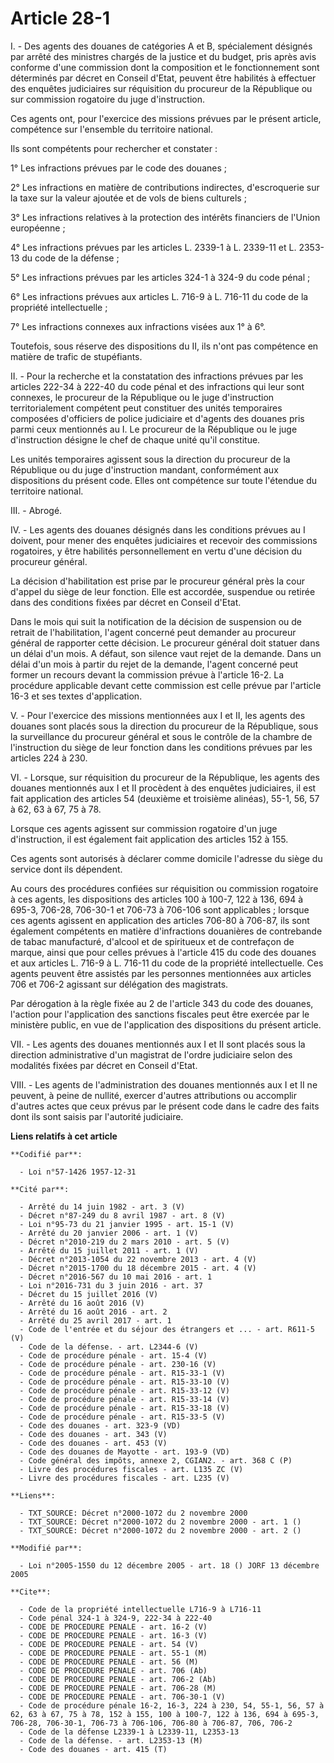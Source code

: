 # Article 28-1

I. - Des agents des douanes de catégories A et B, spécialement désignés par arrêté des ministres chargés de la justice et du
budget, pris après avis conforme d'une commission dont la composition et le fonctionnement sont déterminés par décret en
Conseil d'Etat, peuvent être habilités à effectuer des enquêtes judiciaires sur réquisition du procureur de la République ou
sur commission rogatoire du juge d'instruction.

Ces agents ont, pour l'exercice des missions prévues par le présent article, compétence sur l'ensemble du territoire
national.

Ils sont compétents pour rechercher et constater :

1° Les infractions prévues par le code des douanes ;

2° Les infractions en matière de contributions indirectes, d'escroquerie sur la taxe sur la valeur ajoutée et de vols de
biens culturels ;

3° Les infractions relatives à la protection des intérêts financiers de l'Union européenne ;

4° Les infractions prévues par les articles L. 2339-1 à L. 2339-11 et L. 2353-13 du code de la défense ;

5° Les infractions prévues par les articles 324-1 à 324-9 du code pénal ;

6° Les infractions prévues aux articles L. 716-9 à L. 716-11 du code de la propriété intellectuelle ;

7° Les infractions connexes aux infractions visées aux 1° à 6°.

Toutefois, sous réserve des dispositions du II, ils n'ont pas compétence en matière de trafic de stupéfiants.

II. - Pour la recherche et la constatation des infractions prévues par les articles 222-34 à 222-40 du code pénal et des
infractions qui leur sont connexes, le procureur de la République ou le juge d'instruction territorialement compétent peut
constituer des unités temporaires composées d'officiers de police judiciaire et d'agents des douanes pris parmi ceux
mentionnés au I. Le procureur de la République ou le juge d'instruction désigne le chef de chaque unité qu'il constitue.

Les unités temporaires agissent sous la direction du procureur de la République ou du juge d'instruction mandant,
conformément aux dispositions du présent code. Elles ont compétence sur toute l'étendue du territoire national.

III. - Abrogé.

IV. - Les agents des douanes désignés dans les conditions prévues au I doivent, pour mener des enquêtes judiciaires et
recevoir des commissions rogatoires, y être habilités personnellement en vertu d'une décision du procureur général.

La décision d'habilitation est prise par le procureur général près la cour d'appel du siège de leur fonction. Elle est
accordée, suspendue ou retirée dans des conditions fixées par décret en Conseil d'Etat.

Dans le mois qui suit la notification de la décision de suspension ou de retrait de l'habilitation, l'agent concerné peut
demander au procureur général de rapporter cette décision. Le procureur général doit statuer dans un délai d'un mois. A
défaut, son silence vaut rejet de la demande. Dans un délai d'un mois à partir du rejet de la demande, l'agent concerné peut
former un recours devant la commission prévue à l'article 16-2. La procédure applicable devant cette commission est celle
prévue par l'article 16-3 et ses textes d'application.

V. - Pour l'exercice des missions mentionnées aux I et II, les agents des douanes sont placés sous la direction du procureur
de la République, sous la surveillance du procureur général et sous le contrôle de la chambre de l'instruction du siège de
leur fonction dans les conditions prévues par les articles 224 à 230.

VI. - Lorsque, sur réquisition du procureur de la République, les agents des douanes mentionnés aux I et II procèdent à des
enquêtes judiciaires, il est fait application des articles 54 (deuxième et troisième alinéas), 55-1, 56, 57 à 62, 63 à 67, 75
à 78.

Lorsque ces agents agissent sur commission rogatoire d'un juge d'instruction, il est également fait application des articles
152 à 155.

Ces agents sont autorisés à déclarer comme domicile l'adresse du siège du service dont ils dépendent.

Au cours des procédures confiées sur réquisition ou commission rogatoire à ces agents, les dispositions des articles 100 à
100-7, 122 à 136, 694 à 695-3, 706-28, 706-30-1 et 706-73 à 706-106 sont applicables ; lorsque ces agents agissent en
application des articles 706-80 à 706-87, ils sont également compétents en matière d'infractions douanières de contrebande de
tabac manufacturé, d'alcool et de spiritueux et de contrefaçon de marque, ainsi que pour celles prévues à l'article 415 du
code des douanes et aux articles L. 716-9 à L. 716-11 du code de la propriété intellectuelle. Ces agents peuvent être
assistés par les personnes mentionnées aux articles 706 et 706-2 agissant sur délégation des magistrats.

Par dérogation à la règle fixée au 2 de l'article 343 du code des douanes, l'action pour l'application des sanctions fiscales
peut être exercée par le ministère public, en vue de l'application des dispositions du présent article.

VII. - Les agents des douanes mentionnés aux I et II sont placés sous la direction administrative d'un magistrat de l'ordre
judiciaire selon des modalités fixées par décret en Conseil d'Etat.

VIII. - Les agents de l'administration des douanes mentionnés aux I et II ne peuvent, à peine de nullité, exercer d'autres
attributions ou accomplir d'autres actes que ceux prévus par le présent code dans le cadre des faits dont ils sont saisis par
l'autorité judiciaire.

**Liens relatifs à cet article**

	**Codifié par**:

	  - Loi n°57-1426 1957-12-31

	**Cité par**:

	  - Arrêté du 14 juin 1982 - art. 3 (V)
	  - Décret n°87-249 du 8 avril 1987 - art. 8 (V)
	  - Loi n°95-73 du 21 janvier 1995 - art. 15-1 (V)
	  - Arrêté du 20 janvier 2006 - art. 1 (V)
	  - Décret n°2010-219 du 2 mars 2010 - art. 5 (V)
	  - Arrêté du 15 juillet 2011 - art. 1 (V)
	  - Décret n°2013-1054 du 22 novembre 2013 - art. 4 (V)
	  - Décret n°2015-1700 du 18 décembre 2015 - art. 4 (V)
	  - Décret n°2016-567 du 10 mai 2016 - art. 1
	  - Loi n°2016-731 du 3 juin 2016 - art. 37
	  - Décret du 15 juillet 2016 (V)
	  - Arrêté du 16 août 2016 (V)
	  - Arrêté du 16 août 2016 - art. 2
	  - Arrêté du 25 avril 2017 - art. 1
	  - Code de l'entrée et du séjour des étrangers et ... - art. R611-5 (V)
	  - Code de la défense. - art. L2344-6 (V)
	  - Code de procédure pénale - art. 15-4 (V)
	  - Code de procédure pénale - art. 230-16 (V)
	  - Code de procédure pénale - art. R15-33-1 (V)
	  - Code de procédure pénale - art. R15-33-10 (V)
	  - Code de procédure pénale - art. R15-33-12 (V)
	  - Code de procédure pénale - art. R15-33-14 (V)
	  - Code de procédure pénale - art. R15-33-18 (V)
	  - Code de procédure pénale - art. R15-33-5 (V)
	  - Code des douanes - art. 323-9 (VD)
	  - Code des douanes - art. 343 (V)
	  - Code des douanes - art. 453 (V)
	  - Code des douanes de Mayotte - art. 193-9 (VD)
	  - Code général des impôts, annexe 2, CGIAN2. - art. 368 C (P)
	  - Livre des procédures fiscales - art. L135 ZC (V)
	  - Livre des procédures fiscales - art. L235 (V)

	**Liens**:

	  - TXT_SOURCE: Décret n°2000-1072 du 2 novembre 2000
	  - TXT_SOURCE: Décret n°2000-1072 du 2 novembre 2000 - art. 1 ()
	  - TXT_SOURCE: Décret n°2000-1072 du 2 novembre 2000 - art. 2 ()

	**Modifié par**:

	  - Loi n°2005-1550 du 12 décembre 2005 - art. 18 () JORF 13 décembre 2005

	**Cite**:

	  - Code de la propriété intellectuelle L716-9 à L716-11
	  - Code pénal 324-1 à 324-9, 222-34 à 222-40
	  - CODE DE PROCEDURE PENALE - art. 16-2 (V)
	  - CODE DE PROCEDURE PENALE - art. 16-3 (V)
	  - CODE DE PROCEDURE PENALE - art. 54 (V)
	  - CODE DE PROCEDURE PENALE - art. 55-1 (M)
	  - CODE DE PROCEDURE PENALE - art. 56 (M)
	  - CODE DE PROCEDURE PENALE - art. 706 (Ab)
	  - CODE DE PROCEDURE PENALE - art. 706-2 (Ab)
	  - CODE DE PROCEDURE PENALE - art. 706-28 (M)
	  - CODE DE PROCEDURE PENALE - art. 706-30-1 (V)
	  - Code de procédure pénale 16-2, 16-3, 224 à 230, 54, 55-1, 56, 57 à 62, 63 à 67, 75 à 78, 152 à 155, 100 à 100-7, 122 à 136, 694 à 695-3, 706-28, 706-30-1, 706-73 à 706-106, 706-80 à 706-87, 706, 706-2
	  - Code de la défense L2339-1 à L2339-11, L2353-13
	  - Code de la défense. - art. L2353-13 (M)
	  - Code des douanes - art. 415 (T)
